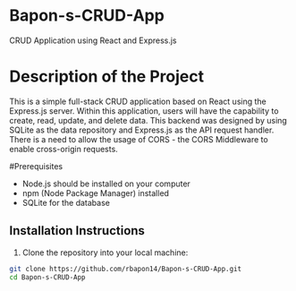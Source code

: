 # Bapon-s-CRUD-App

CRUD Application using React and Express.js

# Description of the Project

This is a simple full-stack CRUD application based on React using the Express.js server. Within this application, users will have the capability to create, read, update, and delete data. This backend was designed by using SQLite as the data repository and Express.js as the API request handler. There is a need to allow the usage of CORS - the CORS Middleware to enable cross-origin requests.


#Prerequisites

* Node.js should be installed on your computer
* npm (Node Package Manager) installed
* SQLite for the database

## Installation Instructions

1. Clone the repository into your local machine:

```bash
git clone https://github.com/rbapon14/Bapon-s-CRUD-App.git
cd Bapon-s-CRUD-App
